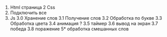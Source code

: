 

1. Html страница
2 Css
3. Подключить все 
4. Js
    3.0 Хранение слов
    3.1 Получение слов
    3.2 Обработка по букве
    3.3 Обработка цвета 
    3.4 анимация ?
    3.5 таймер
    3.6 вывод на экран 
    3.7 победа
    3.8 поражение
5* обработка смешанных слов